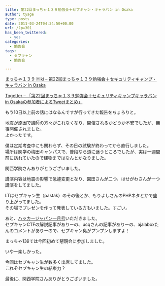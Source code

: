 ```yaml
---
title: 第22回まっちゃ１３９勉強会＋セプキャン・キャラバン in Osaka
author: tyage
type: posts
date: 2011-03-24T04:34:50+00:00
url: /?p=301
has_been_twittered:
  - yes
categories:
  - 勉強会
tags:
  - セプキャン
  - 勉強会

---
```

<p><a href="http://matcha139.hiemalis.org/hiki/?%C2%E822%B2%F3%A4%DE%A4%C3%A4%C1%A4%E3%A3%B1%A3%B3%A3%B9%CA%D9%B6%AF%B2%F1">まっちゃ１３９ Hiki &#8211; 第22回まっちゃ１３９勉強会＋セキュリティキャンプ・キャラバン in Osaka</a></p>
<p><a href="http://togetter.com/li/111522">Togetter &#8211; 「第22回まっちゃ１３９勉強会＋セキュリティキャンプキャラバン in Osakaの参加者によるTweetまとめ」</a></p>
<p>もう10日以上前の話にはなるんですが行ってきた報告をちょろりと。</p>
<p>地震が原因で講師の方々がこれなくなり、開催されるかどうか不安でしたが、無事開催されました。<br />
よかったです。</p>
<p>僕は定期考査中にも関わらず、その日の試験が終わってから直行しました。<br />
場所は関学の梅田キャンパスで、普段なら道に迷うところでしたが、実は一週間前に訪れていたので建物まではなんとかなりました。</p>
<p>関西学院さんありがとうございました。</p>
<p>講演内容は地震の影響で急遽変更となり、園田さんが二つ、はせがわさんが一つ講演をしてました。</p>
<p>LTはセプキャン生（pastak）のその後とか、もりよしさんのPHPネタとかで盛り上がってました。<br />
その場でプレゼンを作って発表している方もいました。すごい。</p>
<p>あと、<a href="http://www.amazon.co.jp/dp/B004CZCGVU/">ハッカージャパン一月号</a>いただきました。<br />
セプキャンCTFの解説記事がありーの、ucqさんの記事がありーの、ajalaboxたんのコメントがありーので、セプキャン臭がプンプンしますよ！</p>
<p>まっちゃ139では今回初めて懇親会に参加しました。</p>
<p>いやー楽しかった。</p>
<p>今回はセプキャン生が数多く出席してました。<br />
これぞセプキャン生の結束力？</p>
<p>最後に、関西学院さんありがとうございました。</p>
